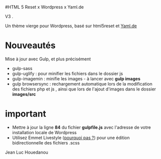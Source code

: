 #HTML 5 Reset x Wordpress x Yaml.de

V3 .

Un thème vierge pour Wordpress, basé sur html5reset et [Yaml.de](http://www.yaml.de/)

# Nouveautés

Mise à jour avec Gulp, et plus précisément

* gulp-sass
* gulp-uglify : pour minifier les fichiers dans le dossier js
* gulp-imagemin : minifie les images - à lancer avec **gulp images** 
* gulp browsersync : rechargement automatique lors de la modification des fichiers php et js , ainsi que lors de l'ajout d'images dans le dossier **images/src**

# important 

* Mettre à jour la ligne **84** du fichier **gulpfile.js** avec l'adresse de votre installation locale de Wordpress
* Utilisez Emmet Livestyle ([pourquoi pas ?](http://livestyle.io/)) pour une édition bidirectionnelle des fichiers .scss

Jean Luc Houedanou